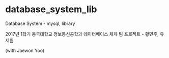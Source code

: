 # database_system_lib
Database System - mysql, library

2017년 1학기 동국대학교 정보통신공학과
데이터베이스 체제 팀 프로젝트 - 황민주, 유제원

(with Jaewon Yoo)
